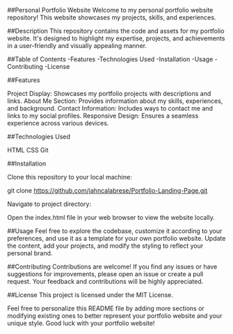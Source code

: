 ##Personal Portfolio Website
Welcome to my personal portfolio website repository! This website showcases my projects, skills, and experiences.

##Description
This repository contains the code and assets for my portfolio website. It's designed to highlight my expertise, projects, and achievements in a user-friendly and visually appealing manner.

##Table of Contents
-Features
-Technologies Used
-Installation
-Usage
-Contributing
-License

##Features

Project Display: Showcases my portfolio projects with descriptions and links.
About Me Section: Provides information about my skills, experiences, and background.
Contact Information: Includes ways to contact me and links to my social profiles.
Responsive Design: Ensures a seamless experience across various devices.

##Technologies Used

HTML
CSS
Git

##Installation

Clone this repository to your local machine:

git clone https://github.com/jahncalabrese/Portfolio-Landing-Page.git


Navigate to project directory:


Open the index.html file in your web browser to view the website locally.

##Usage
Feel free to explore the codebase, customize it according to your preferences, and use it as a template for your own portfolio website. Update the content, add your projects, and modify the styling to reflect your personal brand.

##Contributing
Contributions are welcome! If you find any issues or have suggestions for improvements, please open an issue or create a pull request. Your feedback and contributions will be highly appreciated.

##License
This project is licensed under the MIT License.

Feel free to personalize this README file by adding more sections or modifying existing ones to better represent your portfolio website and your unique style. Good luck with your portfolio website!